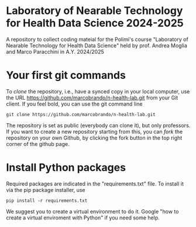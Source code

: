 # Laboratory of Nearable Technology for Health Data Science 2024-2025
A repository to collect coding mateial for the Polimi's course "Laboratory of Nearable Technology for Health Data Science" held by prof. Andrea Moglia and Marco Paracchini in A.Y. 2024/2025

# Your first git commands
To _clone_ the repository, i.e., have a synced copy in your local computer, use the URL https://github.com/marcobrando/n-health-lab.git from your Git client. 
If you feel bold, you can use the git command line

```
git clone https://github.com/marcobrando/n-health-lab.git
```
The repository is set as public (everybody can clone it), but only professors. If you want to create a new repository starting from this, you can _fork_ the repository on your own Github, by clicking the fork button in the top right corner of the github page.

# Install Python packages

Required packages are indicated in the "requirements.txt" file.
To install it via the pip package installer, use

```
pip install -r requirements.txt
```

We suggest you to create a virtual environment to do it. 
Google "how to create a virtual enviroment with Python" if you need some help.